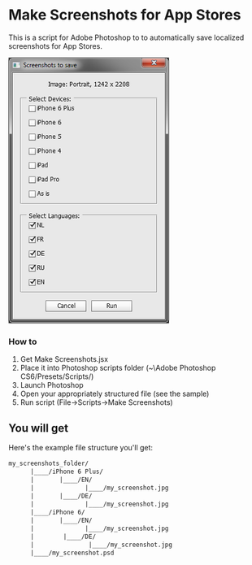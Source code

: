 # Make Screenshots for App Stores
This is a script for Adobe Photoshop to to automatically save localized screenshots for App Stores.

![](make-screenshots-dialog.png)

### How to

1. Get Make Screenshots.jsx
2. Place it into  Photoshop scripts folder (~\Adobe Photoshop CS6/Presets/Scripts/)
3. Launch Photoshop
4. Open your appropriately structured file (see the sample)
5. Run script (File->Scripts->Make Screenshots)

## You will get
Here's the example file structure you'll get:
```
my_screenshots_folder/
      |____/iPhone 6 Plus/
      |       |____/EN/
      |              |____/my_screenshot.jpg
      |       |____/DE/
      |              |____/my_screenshot.jpg
      |____/iPhone 6/
      |       |____/EN/
      |              |____/my_screenshot.jpg
      |        |____/DE/
      |               |____/my_screenshot.jpg
      |____/my_screenshot.psd
``` 
